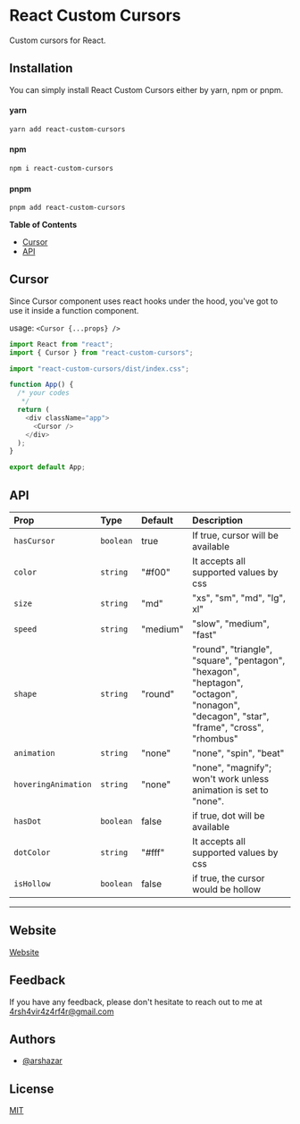 # React Custom Cursors

Custom cursors for React.

## Installation

You can simply install React Custom Cursors either by yarn, npm or pnpm.

#### yarn

```bash
yarn add react-custom-cursors
```

#### npm

```bash
npm i react-custom-cursors
```

#### pnpm

```bash
pnpm add react-custom-cursors
```

**Table of Contents**

- [Cursor](#Cursor)
- [API](#API)

## Cursor

Since Cursor component uses react hooks under the hood, you've got to use it inside a function component.

usage: `<Cursor {...props} />`

```js
import React from "react";
import { Cursor } from "react-custom-cursors";

import "react-custom-cursors/dist/index.css";

function App() {
  /* your codes
   */
  return (
    <div className="app">
      <Cursor />
    </div>
  );
}

export default App;
```

## API

| Prop                | Type      | Default  | Description                                                                                                                            |
| :------------------ | :-------- | :------- | :------------------------------------------------------------------------------------------------------------------------------------- |
| `hasCursor`         | `boolean` | true     | If true, cursor will be available                                                                                                      |
| `color`             | `string`  | "#f00"   | It accepts all supported values by css                                                                                                 |
| `size`              | `string`  | "md"     | "xs", "sm", "md", "lg", xl"                                                                                                            |
| `speed`             | `string`  | "medium" | "slow", "medium", "fast"                                                                                                               |
| `shape`             | `string`  | "round"  | "round", "triangle", "square", "pentagon", "hexagon", "heptagon", "octagon", "nonagon", "decagon", "star", "frame", "cross", "rhombus" |
| `animation`         | `string`  | "none"   | "none", "spin", "beat"                                                                                                                 |
| `hoveringAnimation` | `string`  | "none"   | "none", "magnify"; won't work unless animation is set to "none".                                                                       |
| `hasDot`            | `boolean` | false    | if true, dot will be available                                                                                                         |
| `dotColor`          | `string`  | "#fff"   | It accepts all supported values by css                                                                                                 |
| `isHollow`          | `boolean` | false    | if true, the cursor would be hollow                                                                                                    |

---

## Website

[Website](https://react-custom-cursors.netlify.app)

## Feedback

If you have any feedback, please don't hesitate to reach out to me at 4rsh4vir4z4rf4r@gmail.com

## Authors

- [@arshazar](https://www.github.com/arshazar)

## License

[MIT](https://choosealicense.com/licenses/mit/)
